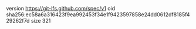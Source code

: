 version https://git-lfs.github.com/spec/v1
oid sha256:ec58a6a316423f9ea992453f34e1f9423597858e24dd0612df8185f429262f7d
size 321

